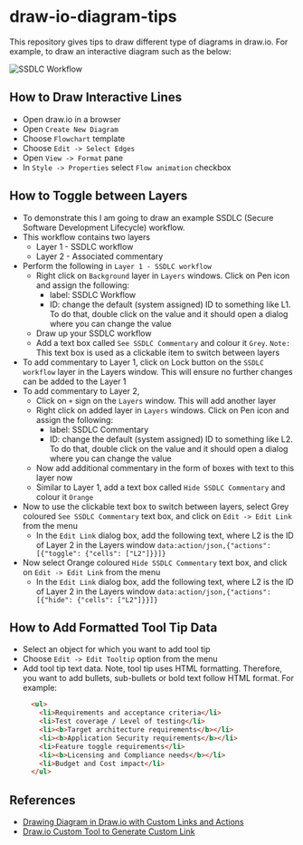 # draw-io-diagram-tips
This repository gives tips to draw different type of diagrams in draw.io.
For example, to draw an interactive diagram such as the below:

![SSDLC Workflow](https://github.com/git-vp/draw-io-diagram-tips/assets/25417872/5ac60c6a-8ad4-44c0-a015-3ef77b968132)


## How to Draw Interactive Lines
* Open draw.io in a browser
* Open `Create New Diagram`
* Choose `Flowchart` template
* Choose `Edit -> Select Edges`
* Open `View -> Format` pane
* In `Style -> Properties` select `Flow animation` checkbox

## How to Toggle between Layers
* To demonstrate this I am going to draw an example SSDLC (Secure Software Development Lifecycle) workflow.
* This workflow contains two layers
  * Layer 1 - SSDLC workflow
  * Layer 2 - Associated commentary
* Perform the following in `Layer 1 - SSDLC workflow`
  * Right click on `Background` layer in `Layers` windows. Click on Pen icon and assign the following:
    * label: SSDLC Workflow
    * ID: change the default (system assigned) ID to something like L1. To do that, double click on the value and it should open a dialog where you can change the value
  * Draw up your SSDLC workflow
  * Add a text box called `See SSDLC Commentary` and colour it `Grey`. `Note:` This text box is used as a clickable item to switch between layers
* To add commentary to Layer 1, click on Lock button on the `SSDLC workflow` layer in the Layers window. This will ensure no further changes can be added to the Layer 1
* To add commentary to Layer 2,
  * Click on `+` sign on the `Layers` window. This will add another layer
  * Right click on added layer in `Layers` windows. Click on Pen icon and assign the following:
    * label: SSDLC Commentary
    * ID: change the default (system assigned) ID to something like L2. To do that, double click on the value and it should open a dialog where you can change the value
  * Now add additional commentary in the form of boxes with text to this layer now
  * Similar to Layer 1, add a text box called `Hide SSDLC Commentary` and colour it `Orange`
* Now to use the clickable text box to switch between layers, select Grey coloured `See SSDLC Commentary` text box, and click on `Edit -> Edit Link` from the menu
  * In the `Edit Link` dialog box, add the following text, where L2 is the ID of Layer 2 in the Layers window
    `data:action/json,{"actions":[{"toggle": {"cells": ["L2"]}}]}`
* Now select Orange coloured `Hide SSDLC Commentary` text box, and click on `Edit -> Edit Link` from the menu
  * In the `Edit Link` dialog box, add the following text, where L2 is the ID of Layer 2 in the Layers window
    `data:action/json,{"actions":[{"hide": {"cells": ["L2"]}}]}`

## How to Add Formatted Tool Tip Data
* Select an object for which you want to add tool tip
* Choose `Edit -> Edit Tooltip` option from the menu
* Add tool tip text data. Note, tool tip uses HTML formatting. Therefore, you want to add bullets, sub-bullets or bold text follow HTML format. For example:
  ```html
    <ul>
      <li>Requirements and acceptance criteria</li>
      <li>Test coverage / Level of testing</li>
      <li><b>Target architecture requirements</b></li>
      <li><b>Application Security requirements</b></li>    
      <li>Feature toggle requirements</li>
      <li><b>Licensing and Compliance needs</b></li>
      <li>Budget and Cost impact</li>
    </ul>
  ```

## References
* [Drawing Diagram in Draw.io with Custom Links and Actions](https://drawio-app.com/blog/interactive-diagrams-with-custom-links-and-actions/)
* [Draw.io Custom Tool to Generate Custom Link](https://jgraph.github.io/drawio-tools/tools/link.html)
  
